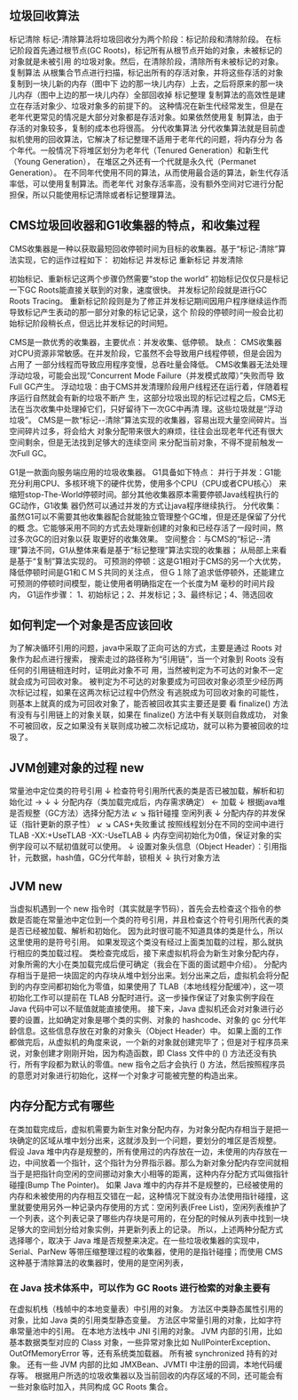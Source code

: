## 垃圾回收算法
标记清除
标记-清除算法将垃圾回收分为两个阶段：标记阶段和清除阶段。
在标记阶段⾸先通过根节点(GC Roots)，标记所有从根节点开始的对象，未被标记的对象就是未被引⽤
的垃圾对象。然后，在清除阶段，清除所有未被标记的对象。
复制算法
从根集合节点进⾏扫描，标记出所有的存活对象，并将这些存活的对象复制到⼀块⼉新的内存（图中下
边的那⼀块⼉内存）上去，之后将原来的那⼀块⼉内存（图中上边的那⼀块⼉内存）全部回收掉
标记整理
复制算法的⾼效性是建⽴在存活对象少、垃圾对象多的前提下的。
这种情况在新⽣代经常发⽣，但是在⽼年代更常⻅的情况是⼤部分对象都是存活对象。如果依然使⽤复
制算法，由于存活的对象较多，复制的成本也将很⾼。
分代收集算法
分代收集算法就是⽬前虚拟机使⽤的回收算法，它解决了标记整理不适⽤于⽼年代的问题，将内存分为
各个年代。⼀般情况下将堆区划分为⽼年代（Tenured Generation）和新⽣代（Young Generation），
在堆区之外还有⼀个代就是永久代（Permanet Generation）。
在不同年代使⽤不同的算法，从⽽使⽤最合适的算法，新⽣代存活率低，可以使⽤复制算法。⽽⽼年代
对象存活率高，没有额外空间对它进⾏分配担保，所以只能使⽤标记清除或者标记整理算法。

## CMS垃圾回收器和G1收集器的特点，和收集过程
CMS收集器是⼀种以获取最短回收停顿时间为⽬标的收集器。基于“标记-清除”算法实现，它的运作过程如下：
初始标记
并发标记
重新标记
并发清除

初始标记、重新标记这两个步骤仍然需要“stop the world”
初始标记仅仅只是标记⼀下GC Roots能直接关联到的对象，速度很快。
并发标记阶段就是进⾏GC Roots Tracing。
重新标记阶段则是为了修正并发标记期间因⽤户程序继续运作⽽导致标记产⽣表动的那⼀部分对象的标记记录，这个
阶段的停顿时间⼀般会⽐初始标记阶段稍⻓点，但远⽐并发标记的时间短。 

CMS是⼀款优秀的收集器，主要优点：并发收集、低停顿。
缺点：
CMS收集器对CPU资源⾮常敏感。在并发阶段，它虽然不会导致⽤户线程停顿，但是会因为占⽤了
⼀部分线程⽽导致应⽤程序变慢，总吞吐量会降低。
CMS收集器⽆法处理浮动垃圾，可能会出现“Concurrent Mode Failure（并发模式故障）”失败⽽导
致Full GC产⽣。
浮动垃圾：由于CMS并发清理阶段⽤户线程还在运⾏着，伴随着程序运⾏⾃然就会有新的垃圾不断产
⽣，这部分垃圾出现的标记过程之后，CMS⽆法在当次收集中处理掉它们，只好留待下⼀次GC中再清
理。这些垃圾就是“浮动垃圾”。
CMS是⼀款“标记--清除”算法实现的收集器，容易出现⼤量空间碎⽚。当空间碎⽚过多，将会给⼤
对象分配带来很⼤的麻烦，往往会出现⽼年代还有很⼤空间剩余，但是⽆法找到⾜够⼤的连续空间
来分配当前对象，不得不提前触发⼀次Full GC。

G1是⼀款⾯向服务端应⽤的垃圾收集器。
G1具备如下特点：
并⾏于并发：G1能充分利⽤CPU、多核环境下的硬件优势，使⽤多个CPU（CPU或者CPU核⼼）
来缩短stop-The-World停顿时间。部分其他收集器原本需要停顿Java线程执⾏的GC动作，G1收集
器仍然可以通过并发的⽅式让java程序继续执⾏。
分代收集：虽然G1可以不需要其他收集器配合就能独⽴管理整个GC堆，但是还是保留了分代的概
念。它能够采⽤不同的⽅式去处理新创建的对象和已经存活了⼀段时间，熬过多次GC的旧对象以获
取更好的收集效果。
空间整合：与CMS的“标记--清理”算法不同，G1从整体来看是基于“标记整理”算法实现的收集器；
从局部上来看是基于“复制”算法实现的。
可预测的停顿：这是G1相对于CMS的另⼀个⼤优势，降低停顿时间是G1和ＣＭＳ共同的关注点，
但Ｇ１除了追求低停顿外，还能建⽴可预测的停顿时间模型，能让使⽤者明确指定在⼀个⻓度为M
毫秒的时间⽚段内，
G1运作步骤：
1、初始标记；2、并发标记；3、最终标记；4、筛选回收

## 如何判定⼀个对象是否应该回收
为了解决循环引⽤的问题，java中采取了正向可达的⽅式，主要是通过 Roots 对象作为起点进⾏搜索，
搜索⾛过的路径称为“引⽤链”，当⼀个对象到 Roots 没有任何的引⽤链相连时时，证明此对象不可
⽤，当然被判定为不可达的对象不⼀定就会成为可回收对象。
被判定为不可达的对象要成为可回收对象必须⾄少经历两次标记过程，如果在这两次标记过程中仍然没
有逃脱成为可回收对象的可能性，则基本上就真的成为可回收对象了，能否被回收其实主要还是要
看 finalize() ⽅法有没有与引⽤链上的对象关联，如果在 finalize() ⽅法中有关联则⾃救成功，
对象不可被回收，反之如果没有关联则成功被⼆次标记成功，就可以称为要被回收的垃圾了。

## JVM创建对象的过程 new
常量池中定位类的符号引⽤
↓
检查符号引⽤所代表的类是否已被加载，解析和初始化过 → ↓ ↓
分配内存（类加载完成后，内存需求确定） ← 加载
↓
根据java堆是否规整（GC⽅法）选择分配⽅法
↙ ↘
指针碰撞 空闲列表
↓
分配内存的并发保证（指针更新的原⼦性）
↙ ↘
CAS+失败重试 按照线程划分在不同的空间中进⾏TLAB -XX:+UseTLAB -XX:-UseTLAB
↓
内存空间初始化为0值，保证对象的实例字段可以不赋初值就可以使⽤。
↓
设置对象头信息（Object Header）：引⽤指针，元数据，hash值，GC分代年龄，锁相关
↓
执⾏对象⽅法

## JVM new
当虚拟机遇到一个 new 指令时（其实就是字节码），首先会去检查这个指令的参数是否能在常量池中定位到一个类的符号引用，并且检查这个符号引用所代表的类是否已经被加载、解析和初始化。
因为此时很可能不知道具体的类是什么，所以这里使用的是符号引用。
如果发现这个类没有经过上面类加载的过程，那么就执行相应的类加载过程。
类检查完成后，接下来虚拟机将会为新生对象分配内存，对象所需的大小在类加载完成后便可确定（我会在下面的面试题中介绍）。
分配内存相当于是把一块固定的内存块从堆中划分出来。划分出来之后，虚拟机会将分配到的内存空间都初始化为零值，如果使用了 TLAB（本地线程分配缓冲），这一项初始化工作可以提前在 TLAB 分配时进行。这一步操作保证了对象实例字段在 Java 代码中可以不赋值就能直接使用。
接下来，Java 虚拟机还会对对象进行必要的设置，比如确定对象是哪个类的实例、对象的 hashcode、对象的 gc 分代年龄信息。这些信息存放在对象的对象头（Object Header）中。
如果上面的工作都做完后，从虚拟机的角度来说，一个新的对象就创建完毕了；但是对于程序员来说，对象创建才刚刚开始，因为构造函数，即 Class 文件中的 <init>() 方法还没有执行，所有字段都为默认的零值。new 指令之后才会执行 <init>() 方法，然后按照程序员的意愿对对象进行初始化，这样一个对象才可能被完整的构造出来。

## 内存分配方式有哪些
在类加载完成后，虚拟机需要为新生对象分配内存，为对象分配内存相当于是把一块确定的区域从堆中划分出来，这就涉及到一个问题，要划分的堆区是否规整。
假设 Java 堆中内存是规整的，所有使用过的内存放在一边，未使用的内存放在一边，中间放着一个指针，这个指针为分界指示器。那么为新对象分配内存空间就相当于是把指针向空闲的空间挪动对象大小相等的距离，这种内存分配方式叫做指针碰撞(Bump The Pointer)。
如果 Java 堆中的内存并不是规整的，已经被使用的内存和未被使用的内存相互交错在一起，这种情况下就没有办法使用指针碰撞，这里就要使用另外一种记录内存使用的方式：空闲列表(Free List)，空闲列表维护了一个列表，这个列表记录了哪些内存块是可用的，在分配的时候从列表中找到一块足够大的空间划分给对象实例，并更新列表上的记录。
所以，上述两种分配方式选择哪个，取决于 Java 堆是否规整来决定。在一些垃圾收集器的实现中，Serial、ParNew 等带压缩整理过程的收集器，使用的是指针碰撞；而使用 CMS 这种基于清除算法的收集器时，使用的是空闲列表，

### 在 Java 技术体系中，可以作为 GC Roots 进行检索的对象主要有
在虚拟机栈（栈帧中的本地变量表）中引用的对象。
方法区中类静态属性引用的对象，比如 Java 类的引用类型静态变量。
方法区中常量引用的对象，比如字符串常量池中的引用。
在本地方法栈中 JNI 引用的对象。
JVM 内部的引用，比如基本数据类型对应的 Class 对象，一些异常对象比如 NullPointerException、OutOfMemoryError 等，还有系统类加载器。
所有被 synchronized 持有的对象。
还有一些 JVM 内部的比如 JMXBean、JVMTI 中注册的回调，本地代码缓存等。
根据用户所选的垃圾收集器以及当前回收的内存区域的不同，还可能会有一些对象临时加入，共同构成 GC Roots 集合。